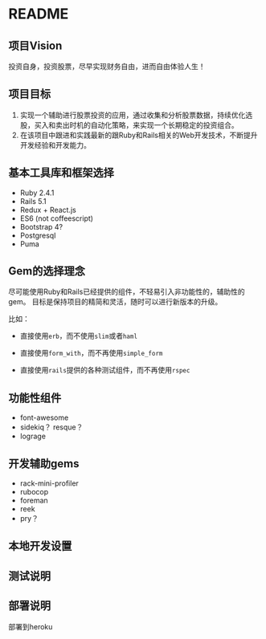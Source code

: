# README

## 项目Vision

投资自身，投资股票，尽早实现财务自由，进而自由体验人生！

## 项目目标

1. 实现一个辅助进行股票投资的应用，通过收集和分析股票数据，持续优化选股，买入和卖出时机的自动化策略，来实现一个长期稳定的投资组合。
2. 在该项目中跟进和实践最新的跟Ruby和Rails相关的Web开发技术，不断提升开发经验和开发能力。

## 基本工具库和框架选择

* Ruby 2.4.1
* Rails 5.1
* Redux + React.js
* ES6 (not coffeescript)
* Bootstrap 4?
* Postgresql
* Puma

## Gem的选择理念

尽可能使用Ruby和Rails已经提供的组件，不轻易引入非功能性的，辅助性的gem。
目标是保持项目的精简和灵活，随时可以进行新版本的升级。

比如：

* 直接使用`erb`，而不使用`slim`或者`haml`

* 直接使用`form_with`，而不再使用`simple_form`
  
* 直接使用`rails`提供的各种测试组件，而不再使用`rspec`


## 功能性组件

* font-awesome
* sidekiq？ resque？
* lograge

## 开发辅助gems

* rack-mini-profiler
* rubocop
* foreman
* reek
* pry？

## 本地开发设置

## 测试说明

## 部署说明

部署到heroku
